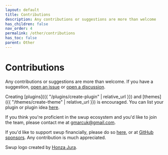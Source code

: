```yaml
---
layout: default
title: Contributions
description: Any contributions or suggestions are more than welcome
has_children: false
nav_order: 4
permalink: /other/contributions
has_toc: false
parent: Other
---
```


# Contributions

Any contributions or suggestions are more than welcome.
If you have a suggestion, [open an issue](https://github.com/swup/swup/issues/new) or [open a discussion](https://github.com/swup/swup/discussions/new).

Creating [plugins]({{ "/plugins/create-plugin" | relative_url }}) and [themes]({{ "/themes/create-theme" | relative_url }}) is encouraged.
You can list your plugin or plugin idea [here](https://github.com/swup/swup/discussions/335).

If you think you're proficient in the swup ecosystem and you'd like to join the team, please contact me at <a href="mailto:gmarcuk@gmail.com?subject=I want to be a swup contributor">gmarcuk@gmail.com</a>.

If you'd like to support swup financially, please do so [here](https://opencollective.com/swup), or at [GitHub sponsors](https://github.com/sponsors/gmrchk).
Any contribution is much appreciated.

Swup logo created by [Honza Jura](https://twitter.com/honzajura).
